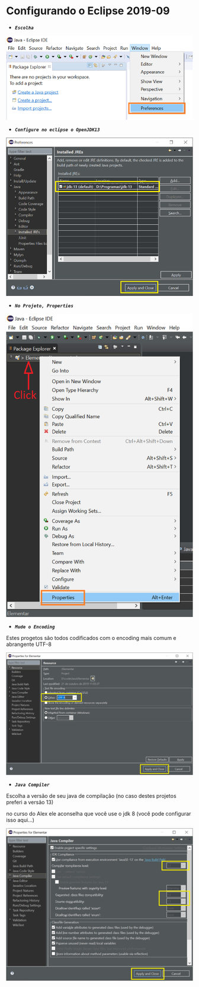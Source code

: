 # Configurando o Eclipse 2019-09

* ***```Escolha```*** 


![escolha](0-escolha.png)


* ***```Configure no eclipse o OpenJDK13```***


![config](2-config-openjdk13.png)


* ***```No Projeto, Properties```***


![projeto](3-projeto.png)


* ***```Mude o Encoding```***


Estes progetos são todos codificados com o encoding mais comum e abrangente UTF-8


![encoding](4-encoding.png)

 
* ***```Java Compiler```***


Escolha a versão de seu java de compilação (no caso destes projetos preferi a versão 13)

no curso do Alex ele aconselha que você use o jdk 8 (você pode configurar isso aqui...)


![compiler](5-java-compiler.png)


